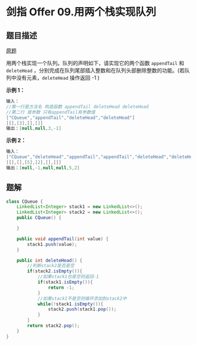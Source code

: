 # 剑指 Offer 09.用两个栈实现队列

## 题目描述

[原题](https://leetcode-cn.com/problems/yong-liang-ge-zhan-shi-xian-dui-lie-lcof/)

用两个栈实现一个队列。队列的声明如下，请实现它的两个函数 `appendTail` 和 `deleteHead` ，分别完成在队列尾部插入整数和在队列头部删除整数的功能。\(若队列中没有元素，`deleteHead` 操作返回 -1 \)

**示例 1：**

```java
输入：
//第一行是方法名 构造函数 appendTail deleteHead deleteHead
//第二行 是参数 只有appendTail有参数值
["CQueue","appendTail","deleteHead","deleteHead"]
[[],[3],[],[]]
输出：[null,null,3,-1]
```

**示例 2：**

```java
输入：
["CQueue","deleteHead","appendTail","appendTail","deleteHead","deleteHead"]
[[],[],[5],[2],[],[]]
输出：[null,-1,null,null,5,2]
```

## 题解

```java
class CQueue {
    LinkedList<Integer> stack1 = new LinkedList<>();
    LinkedList<Integer> stack2 = new LinkedList<>();
    public CQueue() {

    }

    public void appendTail(int value) {
        stack1.push(value);
    }

    public int deleteHead() {
        //判断stack2是否是空
        if(stack2.isEmpty()){
            //如果stack1也是空则返回-1
            if(stack1.isEmpty()){
                return -1;
            }
            //如果stack1不是空则循环添加到stack2中
            while(!stack1.isEmpty()){
                stack2.push(stack1.pop());
            }
        }
        return stack2.pop();
    }
}
```

